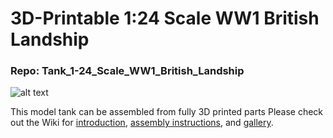 # 3D-Printable 1:24 Scale WW1 British Landship
### Repo: Tank_1-24_Scale_WW1_British_Landship

![alt text](https://user-images.githubusercontent.com/28789371/188991580-bdd39324-5b9f-4b46-ba61-299a36109f74.png)

This model tank can be assembled from fully 3D printed parts
Please check out the Wiki for [introduction](https://github.com/AnzorAslanukov/Tank_1-24_Scale_WW1_British_Landship/wiki), [assembly instructions](https://github.com/AnzorAslanukov/Tank_1-24_Scale_WW1_British_Landship/wiki/Assembly-Instructions), and [gallery](https://github.com/AnzorAslanukov/Tank_1-24_Scale_WW1_British_Landship/wiki/Gallery).
